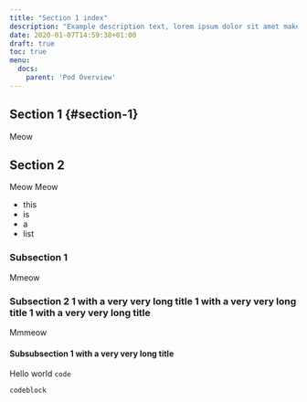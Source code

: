 ```yaml
---
title: "Section 1 index"
description: "Example description text, lorem ipsum dolor sit amet make it look good"
date: 2020-01-07T14:59:38+01:00
draft: true
toc: true
menu:
  docs:
    parent: 'Pod Overview'
---
```


## Section 1 {#section-1}

Meow

## Section 2

Meow Meow

- this
- is
- a
- list

### Subsection 1

Mmeow

### Subsection 2 1 with a very very long title  1 with a very very long title  1 with a very very long title

Mmmeow

#### Subsubsection 1 with a very very long title

Hello world `code`

```shell
codeblock
```
